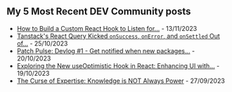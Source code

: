 ## My 5 Most Recent DEV Community posts


- [How to Build a Custom React Hook to Listen for...](https://dev.to/barrymichaeldoyle/how-to-build-a-custom-react-hook-to-listen-for-keyboard-events-32b4) - 13/11/2023
- [Tanstack&#39;s React Query Kicked `onSuccess`, `onError`, and `onSettled` Out of...](https://dev.to/barrymichaeldoyle/tanstacks-react-query-kicked-onsuccess-onerror-and-onsettled-out-of-usequery-now-what-2i33) - 25/10/2023
- [Patch Pulse: Devlog #1 - Get notified when new packages...](https://dev.to/barrymichaeldoyle/patch-pulse-devlog-1-get-notified-when-new-packages-are-released-5c42) - 20/10/2023
- [Exploring the New useOptimistic Hook in React: Enhancing UI with...](https://dev.to/barrymichaeldoyle/exploring-reacts-new-useoptimistic-hook-an-early-look-1a80) - 19/10/2023
- [The Curse of Expertise: Knowledge is NOT Always Power](https://dev.to/barrymichaeldoyle/the-curse-of-expertise-knowledge-is-not-always-power-5dnp) - 27/09/2023
